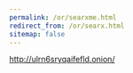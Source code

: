 ```yaml
---
permalink: /or/searxme.html
redirect_from: /or/searx.html
sitemap: false
---
```


http://ulrn6sryqaifefld.onion/
